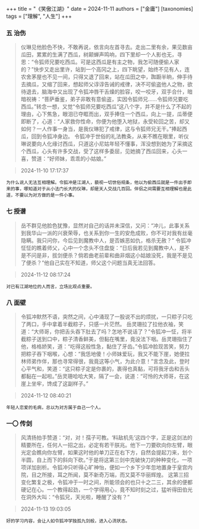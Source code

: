 +++
title = "《笑傲江湖》"
date = 2024-11-11
authors = ["金庸"]
[taxonomies] 
tags = ["理解", "人生"]
+++

### 五 治伤

> 仪琳见他脸色不快，不敢再说，依言向左首寻去。走出二里有余，果见数亩瓜田，累累的生满了西瓜，树颠蝉声鸣响，四下里却一个人影也无，寻思：“令狐师兄要吃西瓜。可是这西瓜是有主之物，我怎可随便偷人家的？”快步又走出里许，站到一个高冈之上，四下眺望，始终不见有人，连农舍茅屋也不见一间，只得又退了回来，站在瓜田之中，踟蹰半晌，伸手待去摘瓜，又缩了回来，想起师父谆谆告诫的戒律，决不可偷盗他人之物，欲待退去，脑海中又出现了令狐冲唇干舌燥的脸容，咬一咬牙，双手合什，暗暗祝祷：“菩萨垂鉴，弟子非敢有意偷盗，实因令狐师兄……令狐师兄要吃西瓜。”转念一想，又觉“令狐师兄要吃西瓜”这八个字，并不是什么了不起的理由，心下焦急，眼泪已夺眶而出，双手捧住一个西瓜，向上一提，瓜蒂便即断了，心道：“人家救你性命，你便为他堕入地狱，永受轮回之苦，却又如何？一人作事一身当，是我仪琳犯了戒律，这与令狐师兄无干。”捧起西瓜，回到令狐冲身边。
令狐冲于世俗的礼法教条，从来不瞧在眼里，听仪琳说要向人化缘讨西瓜，只道这小尼姑年轻不懂事，浑没想到她为了采摘这个西瓜，心头有许多交战，受了这样多委屈，见她摘了西瓜回来，心头一喜，赞道：“好师妹，乖乖的小姑娘。”

> 2024-11-10 17:17:37

`为什么说人无法互相理解。令狐冲是江湖人，藐视一切世俗规条，他以为偷西瓜就是一件出手即来的事，哪知道对于从小法门长大的仪琳，却是天人交战几百回。伴侣之间需要互相理解也是此道，不要以为对方做的是一件小事。`


### 七 授谱

> 岳不群见他脸色犹豫，显然对自己的话并未深信，又问：“冲儿，此事关系到我华山一派的兴衰荣辱，也关系到你一生的安危成败，你不可对我有丝毫隐瞒。我只问你，今后见到魔教中人，是否嫉恶如仇，格杀无赦？”
令狐冲怔怔的瞧着师父，心中一个念头不住盘旋：“日后我若见到魔教中人，是不是不问是非，拔剑便杀？倘若曲老前辈和曲非烟这小姑娘没死，我是不是见了便杀？”他自己实在不知道，师父这个问题当真无法回答。

> 2024-11-12 08:17:24

`对已有江湖地位的人而言，立场比观点重要。`

### 八 面壁

> 令狐冲默然不语，突然之间，心中涌现了一股说不出的烦扰，一只粽子只吃了两口，手中拿着半截粽子，只感一片茫然。
岳灵珊拉了拉他衣袖，笑道：“大师哥，你把舌头吞下肚去了吗？怎地不说话了？”令狐冲一怔，将半截粽子送到口中，粽子清香鲜美，但黏在嘴里，竟没法下咽。岳灵珊指住了他，格格娇笑，道：“吃得这般性急，黏住了牙齿。”令狐冲脸现苦笑，努力把粽子吞下咽喉，心想：“我恁地傻！小师妹爱玩，我又不能下崖，她便拉林师弟作伴，那也寻常得很，我竟这等小气，为此介意！”言念及此，登时心平气和，笑道：“这只粽子定是你裹的，裹得也真黏，可将我牙齿和舌头都黏在一起啦。”岳灵珊哈哈大笑，隔了一会，说道：“可怜的大师哥，在这崖上坐牢，馋成了这副样子。”

> 2024-11-12 08:40:21

`年轻人恋爱的毛病，总以为对方属于自己一个人。`

### 一〇 传剑

> 风清扬拍手赞道：“对，对！孺子可教。‘料敌机先’这四个字，正是这剑法的精要所在，任何人一招之出，必定有若干朕兆。他下一刀要砍向你左臂，眼光定会瞧向你左臂，如果这时他的单刀正在右下方，自然会提起刀来，划个半圆，自上而下的斜向下砍。”于是将这第三剑中克破快刀的种种变化，一项项详加剖析。令狐冲只听得心旷神怡，便如一个乡下少年忽地置身于皇宫内院，目之所接，耳之所闻，莫不新奇万端，而又莫不华丽辉煌。
这第三招变化繁复之极，令狐冲于一时之间，所能领会的也只十之二三，其余的便都硬记在心。一个教得起劲，一个学得用心，竟不知时刻之过，猛听得田伯光在洞外大叫：“令狐兄，天光啦，睡醒了没有？”

> 2024-11-13 19:03:05

`好的学习内容，会让人如令狐冲学独孤九剑般，进入心流状态。`
